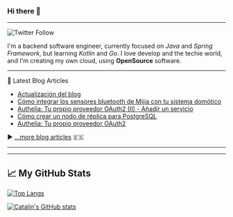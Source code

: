 ### Hi there 👋

<!--
**parrazam/parrazam** is a ✨ _special_ ✨ repository because its `README.md` (this file) appears on your GitHub profile.

Here are some ideas to get you started:

- 🔭 I’m currently working on ...
- 🌱 I’m currently learning ...
- 👯 I’m looking to collaborate on ...
- 🤔 I’m looking for help with ...
- 💬 Ask me about ...
- 📫 How to reach me: ...
- 😄 Pronouns: ...
- ⚡ Fun fact: ...
-->

---
![Twitter Follow](https://img.shields.io/twitter/follow/parra?style=social)


I'm a backend software engineer, currently focused on _Java_ and _Spring Framework_, but learning _Kotlin_ and _Go_. I love develop and the techie world, and I'm creating my own cloud, using **OpenSource** software.

---
📘 Latest Blog Articles

<!-- BLOG-POST-LIST:START -->
- [Actualización del blog](https://blog.parravidales.es/actualizacion-del-blog/)
- [Cómo integrar los sensores bluetooth de Mijia con tu sistema domótico](https://blog.parravidales.es/como-integrar-los-sensores-bluetooth-de-mijia-con-tu-sistema-domotico/)
- [Authelia: Tu propio proveedor OAuth2 &lpar;II&rpar; - Añadir un servicio](https://blog.parravidales.es/authelia-tu-propio-proveedor-oauth2-ii/)
- [Cómo crear un nodo de réplica para PostgreSQL](https://blog.parravidales.es/como-crear-un-nodo-de-replica-para-postgresql/)
- [Authelia: Tu propio proveedor OAuth2](https://blog.parravidales.es/authelia-tu-propio-proveedor-oauth2/)
<!-- BLOG-POST-LIST:END -->

▶ [...more blog articles](https://blog.parravidales.es) :es:

---
---

## &#x1f4c8; My GitHub Stats

[![Top Langs](https://github-readme-stats.vercel.app/api/top-langs/?username=parrazam&hide=css&theme=dark)](https://github.com/anuraghazra/github-readme-stats)

[![Catalin's GitHub stats](https://github-readme-stats.vercel.app/api?username=parrazam&theme=dark)](https://github.com/anuraghazra/github-readme-stats)
